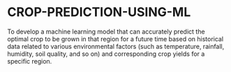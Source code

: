 # CROP-PREDICTION-USING-ML
To develop a machine learning model that can accurately predict the optimal crop to be grown in that region for a future time based on historical data related to various environmental factors (such as temperature, rainfall, humidity, soil quality, and so on) and corresponding crop yields for a specific region. 
